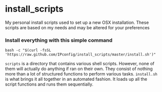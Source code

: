 # install_scripts
My personal install scripts used to set up a new OSX installation. These scripts are based on my needs and may be altered for your preferences


### Install everything with this simple command
```
bash -c "$(curl -fsSL 'https://raw.github.com/IPconfig/install_scripts/master/install.sh')"
```

`scripts` is a directory that contains various shell scripts. However, none of them will actually do anything if ran on their own. They consist of nothing more than a lot of structured functions to perform various tasks.
`install.sh` is what brings it all together in an automated fashion. It loads up all the script functions and runs them sequentially.
